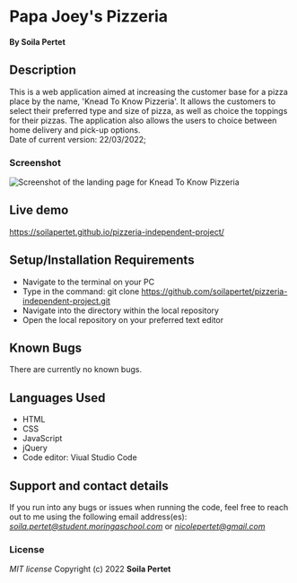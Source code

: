 # Papa Joey's Pizzeria
#### By **Soila Pertet**
## Description
This is a web application aimed at increasing the customer base for a pizza place by the name, 'Knead To Know Pizzeria'. It allows the customers
to select their preferred type and size of pizza, as well as choice the toppings for their pizzas. The application also allows the users to choice
between home delivery and pick-up options.
<br/>
Date of current version: 22/03/2022;

### Screenshot
<img src="https://zippyimage.com/images/2022/03/22/c6ad9ab38e409d449e76d8c659d48135.png" alt="Screenshot of the landing page for Knead To Know Pizzeria">

## Live demo
https://soilapertet.github.io/pizzeria-independent-project/

## Setup/Installation Requirements
* Navigate to the terminal on your PC
* Type in the command: git clone https://github.com/soilapertet/pizzeria-independent-project.git
* Navigate into the directory within the local repository
* Open the local repository on your preferred text editor

## Known Bugs
There are currently no known bugs.

## Languages Used
* HTML
* CSS
* JavaScript
* jQuery
* Code editor: Viual Studio Code

## Support and contact details
If you run into any bugs or issues when running the code, feel free to reach out to me using the following email address(es):
<em>soila.pertet@student.moringaschool.com</em> or <em>nicolepertet@gmail.com</em>

### License
*MIT license*
Copyright (c) 2022 **Soila Pertet**
